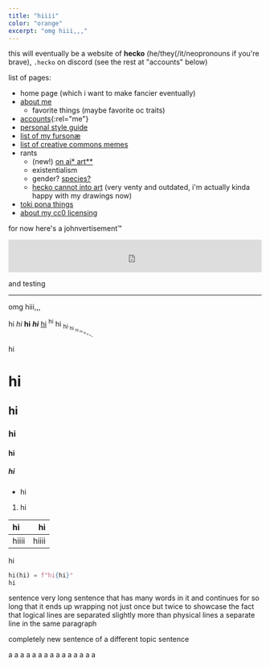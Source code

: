 ```yaml
---
title: "hiiii"
color: "orange"
excerpt: "omg hiii,,,"
---
```


this will eventually be a website of **hecko** (he/they(/it/neopronouns if you're brave), `.hecko` on discord (see the rest at "accounts" below)

list of pages:
- home page (which i want to make fancier eventually)
- [about me](/about/)
	- favorite things (maybe favorite oc traits)
- [accounts](/accounts/){:rel="me"}
- [personal style guide](/style-guide/)
- [list of my fursonæ](/fursonae/)
- [list of creative commons memes](/gnu-slash-memes/)
- rants
	- (new!) [on ai\* art\*\*](/on-ai-art/)
	- existentialism
	- gender? [species?](https://cohost.org/hecko/post/2089141-notes-on-quest-for)
	- [hecko cannot into art](/hecko-cannot-into-art/) (very venty and outdated, i'm actually kinda happy with my drawings now)
- [toki pona things](/toki-pona/)
- [about my cc0 licensing](/cc0/)

for now here's a johnvertisement™

<iframe src="https://john.citrons.xyz/embed?ref=hecko.my.to" style="display:block;margin-left:auto;margin-right:auto;width:100%;max-width:732px;max-height:94px;aspect-ratio:732/94;border:none;"></iframe>

and testing

---

omg hiii,,,

hi *hi* **hi** ***hi*** [hi](/a/b) <sup>hi</sup> hi <sub>hi <sub>hi <sub>hi <sub>hi <sub>hi <sub>hi <sub>hi <sub>hi</sub></sub></sub></sub></sub></sub></sub></sub>

hi

# hi
## hi
### hi
#### hi
##### hi

- hi

1. hi

| hi | hi |
| :- | -: |
| hiiii | hiiii |

hi

```python
hi(hi) = f"hi{hi}"
hi
```

sentence
very long sentence that has many words in it and continues for so long that it ends up wrapping not just once but twice to showcase the fact that logical lines are separated slightly more than physical lines
a separate line in the same paragraph

completely new sentence of a different topic
sentence

a
a
a
a
a
a
a
a
a
a
a
a
a
a
a
